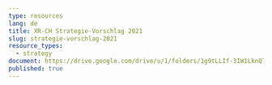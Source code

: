 ```yaml
---
type: resources
lang: de
title: XR-CH Strategie-Vorschlag 2021
slug: strategie-vorschlag-2021
resource_types:
  - strategy
document: https://drive.google.com/drive/u/1/folders/1g9tLLIf-3IW1LknQ7CHWSeb_0wzLevKb
published: true
---
```

